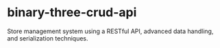 # binary-three-crud-api
Store management system using a RESTful API, advanced data handling, and serialization techniques.
